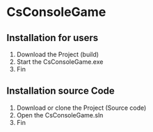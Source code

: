 # CsConsoleGame

## Installation for users
1. Download the Project (build)
2. Start the CsConsoleGame.exe
3. Fin

## Installation source Code
1. Download or clone the Project (Source code)
2. Open the CsConsoleGame.sln
3. Fin